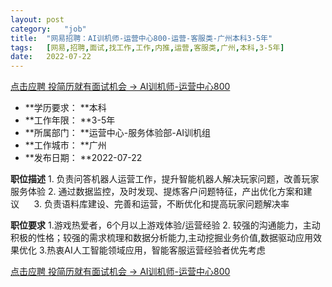 ```yaml
---
layout:	post
category:	"job"
title:	"网易招聘：AI训机师-运营中心800-运营-客服类-广州本科3-5年"
tags:	[网易,招聘,面试,找工作,工作,内推,运营,客服类,广州,本科,3-5年]
date:	2022-07-22
---
```


[点击应聘 投简历就有面试机会 -> AI训机师-运营中心800](http://mobile.bole.netease.com/bole/boleDetail?id=41763&employeeId=346f03c3cda5f04c&key=all)



- **学历要求： **本科
- **工作年限： **3-5年
- **所属部门： **运营中心-服务体验部-AI训机组
- **工作城市： **广州
- **发布日期： **2022-07-22



**职位描述**
1.&nbsp;负责问答机器人运营工作，提升智能机器人解决玩家问题，改善玩家服务体验
2.&nbsp;通过数据监控，及时发现、提炼客户问题特征，产出优化方案和建议&nbsp;&nbsp;&nbsp;&nbsp;&nbsp;
3.&nbsp;负责语料库建设、完善和运营，不断优化和提高玩家问题解决率



**职位要求**
1.游戏热爱者，6个月以上游戏体验/运营经验
2. 较强的沟通能力，主动积极的性格；较强的需求梳理和数据分析能力,主动挖掘业务价值,数据驱动应用效果优化
3.热衷AI人工智能领域应用，智能客服运营经验者优先考虑



[点击应聘 投简历就有面试机会 -> AI训机师-运营中心800](http://mobile.bole.netease.com/bole/boleDetail?id=41763&employeeId=346f03c3cda5f04c&key=all)